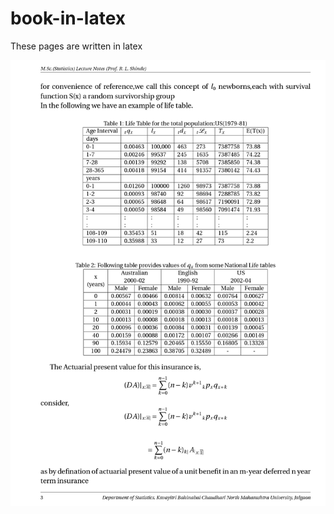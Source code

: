 # book-in-latex
These pages are written in latex

<p align="center">
<!--   https://drive.google.com/file/d/1K_CYgQRsm4cwJeGAkmUbVRB_bX0Vbwtm/view?usp=share_link -->
  <a href="https://drive.google.com/file/d/1BcRk7BIr4WG0PFAjJV33cioZQyU9pf8_/view?usp=share_link">
    <img src="page.jpg"/>
<!-- ![loading...](https://drive.google.com/file/d/1BcRk7BIr4WG0PFAjJV33cioZQyU9pf8_/view?usp=share_link) -->

  </a>
</p>

 

  
